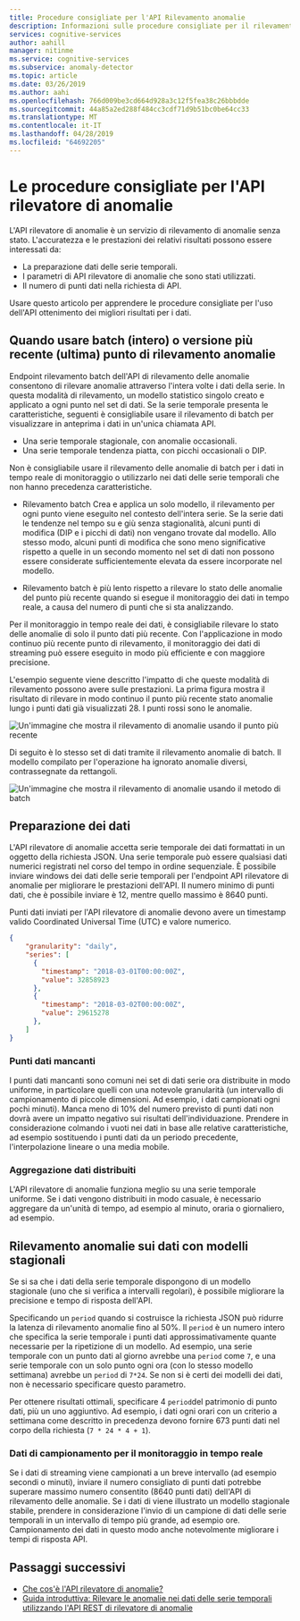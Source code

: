 ```yaml
---
title: Procedure consigliate per l'API Rilevamento anomalie
description: Informazioni sulle procedure consigliate per il rilevamento di anomalie con l'API rilevatore di anomalie.
services: cognitive-services
author: aahill
manager: nitinme
ms.service: cognitive-services
ms.subservice: anomaly-detector
ms.topic: article
ms.date: 03/26/2019
ms.author: aahi
ms.openlocfilehash: 766d009be3cd664d928a3c12f5fea38c26bbbdde
ms.sourcegitcommit: 44a85a2ed288f484cc3cdf71d9b51bc0be64cc33
ms.translationtype: MT
ms.contentlocale: it-IT
ms.lasthandoff: 04/28/2019
ms.locfileid: "64692205"
---
```

# <a name="best-practices-for-using-the-anomaly-detector-api"></a>Le procedure consigliate per l'API rilevatore di anomalie

L'API rilevatore di anomalie è un servizio di rilevamento di anomalie senza stato. L'accuratezza e le prestazioni dei relativi risultati possono essere interessati da:

* La preparazione dati delle serie temporali.
* I parametri di API rilevatore di anomalie che sono stati utilizzati.
* Il numero di punti dati nella richiesta di API. 

Usare questo articolo per apprendere le procedure consigliate per l'uso dell'API ottenimento dei migliori risultati per i dati. 

## <a name="when-to-use-batch-entire-or-latest-last-point-anomaly-detection"></a>Quando usare batch (intero) o versione più recente (ultima) punto di rilevamento anomalie

Endpoint rilevamento batch dell'API di rilevamento delle anomalie consentono di rilevare anomalie attraverso l'intera volte i dati della serie. In questa modalità di rilevamento, un modello statistico singolo creato e applicato a ogni punto nel set di dati. Se la serie temporale presenta le caratteristiche, seguenti è consigliabile usare il rilevamento di batch per visualizzare in anteprima i dati in un'unica chiamata API.

* Una serie temporale stagionale, con anomalie occasionali.
* Una serie temporale tendenza piatta, con picchi occasionali o DIP. 

Non è consigliabile usare il rilevamento delle anomalie di batch per i dati in tempo reale di monitoraggio o utilizzarlo nei dati delle serie temporali che non hanno precedenza caratteristiche. 

* Rilevamento batch Crea e applica un solo modello, il rilevamento per ogni punto viene eseguito nel contesto dell'intera serie. Se la serie dati le tendenze nel tempo su e giù senza stagionalità, alcuni punti di modifica (DIP e i picchi di dati) non vengano trovate dal modello. Allo stesso modo, alcuni punti di modifica che sono meno significative rispetto a quelle in un secondo momento nel set di dati non possono essere considerate sufficientemente elevata da essere incorporate nel modello.

* Rilevamento batch è più lento rispetto a rilevare lo stato delle anomalie del punto più recente quando si esegue il monitoraggio dei dati in tempo reale, a causa del numero di punti che si sta analizzando.

Per il monitoraggio in tempo reale dei dati, è consigliabile rilevare lo stato delle anomalie di solo il punto dati più recente. Con l'applicazione in modo continuo più recente punto di rilevamento, il monitoraggio dei dati di streaming può essere eseguito in modo più efficiente e con maggiore precisione.

L'esempio seguente viene descritto l'impatto di che queste modalità di rilevamento possono avere sulle prestazioni. La prima figura mostra il risultato di rilevare in modo continuo il punto più recente stato anomalie lungo i punti dati già visualizzati 28. I punti rossi sono le anomalie.

![Un'immagine che mostra il rilevamento di anomalie usando il punto più recente](../media/last.png)

Di seguito è lo stesso set di dati tramite il rilevamento anomalie di batch. Il modello compilato per l'operazione ha ignorato anomalie diversi, contrassegnate da rettangoli.

![Un'immagine che mostra il rilevamento di anomalie usando il metodo di batch](../media/entire.png)

## <a name="data-preparation"></a>Preparazione dei dati

L'API rilevatore di anomalie accetta serie temporale dei dati formattati in un oggetto della richiesta JSON. Una serie temporale può essere qualsiasi dati numerici registrati nel corso del tempo in ordine sequenziale. È possibile inviare windows dei dati delle serie temporali per l'endpoint API rilevatore di anomalie per migliorare le prestazioni dell'API. Il numero minimo di punti dati, che è possibile inviare è 12, mentre quello massimo è 8640 punti. 

Punti dati inviati per l'API rilevatore di anomalie devono avere un timestamp valido Coordinated Universal Time (UTC) e valore numerico. 

```json
{
    "granularity": "daily",
    "series": [
      {
        "timestamp": "2018-03-01T00:00:00Z",
        "value": 32858923
      },
      {
        "timestamp": "2018-03-02T00:00:00Z",
        "value": 29615278
      },
    ]
}
```

### <a name="missing-data-points"></a>Punti dati mancanti

I punti dati mancanti sono comuni nei set di dati serie ora distribuite in modo uniforme, in particolare quelli con una notevole granularità (un intervallo di campionamento di piccole dimensioni. Ad esempio, i dati campionati ogni pochi minuti). Manca meno di 10% del numero previsto di punti dati non dovrà avere un impatto negativo sui risultati dell'individuazione. Prendere in considerazione colmando i vuoti nei dati in base alle relative caratteristiche, ad esempio sostituendo i punti dati da un periodo precedente, l'interpolazione lineare o una media mobile.

### <a name="aggregate-distributed-data"></a>Aggregazione dati distribuiti

L'API rilevatore di anomalie funziona meglio su una serie temporale uniforme. Se i dati vengono distribuiti in modo casuale, è necessario aggregare da un'unità di tempo, ad esempio al minuto, oraria o giornaliero, ad esempio.

## <a name="anomaly-detection-on-data-with-seasonal-patterns"></a>Rilevamento anomalie sui dati con modelli stagionali

Se si sa che i dati della serie temporale dispongono di un modello stagionale (uno che si verifica a intervalli regolari), è possibile migliorare la precisione e tempo di risposta dell'API. 

Specificando un `period` quando si costruisce la richiesta JSON può ridurre la latenza di rilevamento anomalie fino al 50%. Il `period` è un numero intero che specifica la serie temporale i punti dati approssimativamente quante necessarie per la ripetizione di un modello. Ad esempio, una serie temporale con un punto dati al giorno avrebbe una `period` come `7`, e una serie temporale con un solo punto ogni ora (con lo stesso modello settimana) avrebbe un `period` di `7*24`. Se non si è certi dei modelli dei dati, non è necessario specificare questo parametro.

Per ottenere risultati ottimali, specificare 4 `period`del patrimonio di punto dati, più un uno aggiuntivo. Ad esempio, i dati ogni orari con un criterio a settimana come descritto in precedenza devono fornire 673 punti dati nel corpo della richiesta (`7 * 24 * 4 + 1`).

### <a name="sampling-data-for-real-time-monitoring"></a>Dati di campionamento per il monitoraggio in tempo reale

Se i dati di streaming viene campionati a un breve intervallo (ad esempio secondi o minuti), inviare il numero consigliato di punti dati potrebbe superare massimo numero consentito (8640 punti dati) dell'API di rilevamento delle anomalie. Se i dati di viene illustrato un modello stagionale stabile, prendere in considerazione l'invio di un campione di dati delle serie temporali in un intervallo di tempo più grande, ad esempio ore. Campionamento dei dati in questo modo anche notevolmente migliorare i tempi di risposta API. 

## <a name="next-steps"></a>Passaggi successivi

* [Che cos'è l'API rilevatore di anomalie?](../overview.md)
* [Guida introduttiva: Rilevare le anomalie nei dati delle serie temporali utilizzando l'API REST di rilevatore di anomalie](../quickstarts/detect-data-anomalies-csharp.md)
